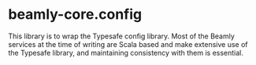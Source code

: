 beamly-core.config
==================

This library is to wrap the Typesafe config library.  Most of the Beamly services at the time of writing are Scala based and make extensive use of the Typesafe library, and maintaining consistency with them is essential.


